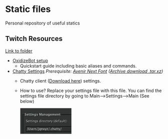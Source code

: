 # Static files
Personal repository of useful statics

## Twitch Resources
[Link to folder](/Twitch_Resources/)

* [OxidizeBot setup](/Twitch_Resources/OxidizeBot_JQnxyz.md)
    * Quickstart guide including basic aliases and commands.
* [Chatty Settings](/Twitch_Resources/chatty_settings) *Prerequisite: [Avenir Next Font](/Fonts/Avenir_Next/) ([Archive download .tar.xz](https://github.com/Jqnxyz/static-jq/raw/master/Fonts/Archives/Avenir_Next.tar.xz))*
    * Chatty client ([Download here](https://chatty.github.io/#download)) settings.
    * How to use?
        Replace your settings file with this file. You can find the settings file directory by going to Main-->Settings-->Main (See below)

        ![Settings directory](/README_files/chatty_settings.webp) 